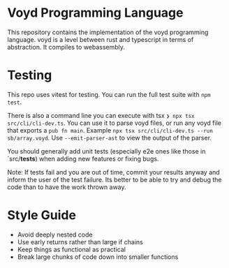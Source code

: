 # Voyd Programming Language

This repository contains the implementation of the voyd programming language.
voyd is a level between rust and typescript in terms of abstraction. It
compiles to webassembly.

# Testing

This repo uses vitest for testing. You can run the full test
suite with `npm test`.

There is also a command line you can execute with tsx `❯ npx tsx src/cli/cli-dev.ts`.
You can use it to parse voyd files, or run any voyd file that exports a `pub fn main`. Example `npx tsx src/cli/cli-dev.ts --run sb/array.voyd`. Use `--emit-parser-ast` to view the output of the parser.

You should generally add unit tests (especially e2e ones like those in
`src/__tests__) when adding new features or fixing bugs.

Note: If tests fail and you are out of time, commit your results anyway and
inform the user of the test failure. Its better to be able to try and debug
the code than to have the work thrown away.

# Style Guide

- Avoid deeply nested code
- Use early returns rather than large if chains
- Keep things as functional as practical
- Break large chunks of code down into smaller functions
